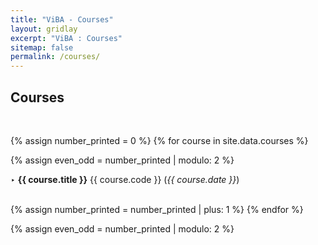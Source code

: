 ```yaml
---
title: "ViBA - Courses"
layout: gridlay
excerpt: "ViBA : Courses"
sitemap: false
permalink: /courses/
---
```

## Courses 
<p> &nbsp;</p>

{% assign number_printed = 0 %}
{% for course in site.data.courses %}

{% assign even_odd = number_printed | modulo: 2 %}

<h7>‣ <b>{{ course.title }}</b> {{ course.code }} (<em>{{ course.date }}</em>)  &emsp;&emsp;&emsp;&emsp;&emsp;&emsp;&emsp;&emsp;&emsp;&emsp;&emsp;&emsp;&emsp;&emsp;</h7>

{% assign number_printed = number_printed | plus: 1 %}
{% endfor %}

{% assign even_odd = number_printed | modulo: 2 %}

<p> &nbsp; </p>
